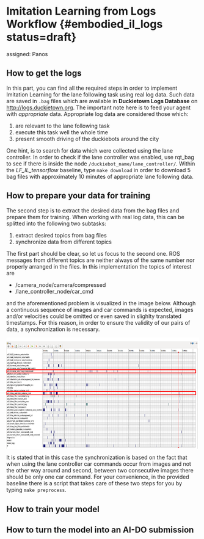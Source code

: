 # Imitation Learning from Logs Workflow {#embodied_il_logs status=draft}

assigned: Panos

## How to get the logs

In this part, you can find all the required steps in order to implement Imitation Learning for the lane following task using real log data. Such data are saved in `.bag` files which are available in **Duckietown Logs Database** on http://logs.duckietown.org. 
The important note here is to feed your agent with *appropriate* data. Appropriate log data are considered those which:
1) are relevant to the lane following task
2) execute this task well the whole time 
2) present smooth driving of the duckiebots around the city

One hint, is to search for data which were collected using the lane controller. In order to check if the lane controller was enabled, use rqt_bag to see if there is inside the node `/duckiebot_name/lane_controller/`. Within the *LF_IL_tensorflow* baseline, type `make download` in order to download 5 bag files with approximately 10 minutes of appropriate lane following data.

## How to prepare your data for training

The second step is to extract the desired data from the bag files and prepare them for training. When working with real log data, this can be splitted into the following two subtasks:
1) extract desired topics from bag files
2) synchronize data from different topics

The first part should be clear, so let us focus to the second one. ROS messages from different topics are neither always of the same number nor properly arranged in the files. In this implementation the topics of interest are 
* /camera\_node/camera/compressed
* /lane\_controller\_node/car\_cmd

and the aforementioned problem is visualized in the image below. Although a continuous sequence of images and car commands is expected, images and/or velocities could be omitted or even saved in slighlty translated timestamps. For this reason, in order to ensure the validity of our pairs of data, a synchronization is necessary.

<p align="center">
  <img src="images/synchronization_issue.png" class='diagram'  width="700" align="center"/>
</p>

It is stated that in this case the synchronization is based on the fact that when using the lane controller car commands occur from images and not the other way around and second, between two consecutive images there should be only one car command. For your convenience, in the provided baseline there is a script that takes care of these two steps for you by typing `make preprocess`. 

## How to train your model

## How to turn the model into an AI-DO submission

